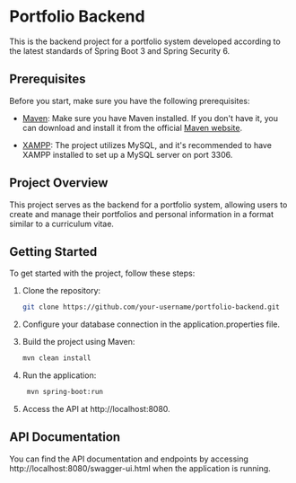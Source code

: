 # Portfolio Backend

This is the backend project for a portfolio system developed according to the latest standards of Spring Boot 3 and Spring Security 6.

## Prerequisites

Before you start, make sure you have the following prerequisites:

- [Maven](https://maven.apache.org/): Make sure you have Maven installed. If you don't have it, you can download and install it from the official [Maven website](https://maven.apache.org/).

- [XAMPP](https://www.apachefriends.org/index.html): The project utilizes MySQL, and it's recommended to have XAMPP installed to set up a MySQL server on port 3306.

## Project Overview

This project serves as the backend for a portfolio system, allowing users to create and manage their portfolios and personal information in a format similar to a curriculum vitae.

## Getting Started

To get started with the project, follow these steps:

1. Clone the repository:

   ```bash
   git clone https://github.com/your-username/portfolio-backend.git
2. Configure your database connection in the application.properties file.
3. Build the project using Maven:
    ```bash
    mvn clean install

4. Run the application:
   ```bash
    mvn spring-boot:run

5. Access the API at http://localhost:8080.

## API Documentation
You can find the API documentation and endpoints by accessing http://localhost:8080/swagger-ui.html when the application is running.
